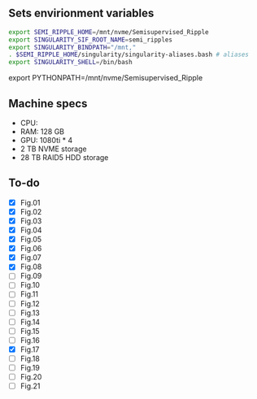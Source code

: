 ## Sets envirionment variables
``` bash
export SEMI_RIPPLE_HOME=/mnt/nvme/Semisupervised_Ripple
export SINGULARITY_SIF_ROOT_NAME=semi_ripples
export SINGULARITY_BINDPATH="/mnt,"
. $SEMI_RIPPLE_HOME/singularity/singularity-aliases.bash # aliases
export SINGULARITY_SHELL=/bin/bash
```

export PYTHONPATH=/mnt/nvme/Semisupervised_Ripple


## Machine specs
- CPU:
- RAM: 128 GB
- GPU: 1080ti * 4
- 2 TB NVME storage
- 28 TB RAID5 HDD storage



## To-do
- [x] Fig.01
- [x] Fig.02
- [x] Fig.03
- [x] Fig.04
- [x] Fig.05
- [x] Fig.06
- [x] Fig.07
- [x] Fig.08
- [ ] Fig.09
- [ ] Fig.10
- [ ] Fig.11
- [ ] Fig.12
- [ ] Fig.13
- [ ] Fig.14
- [ ] Fig.15
- [ ] Fig.16
- [x] Fig.17
- [ ] Fig.18
- [ ] Fig.19
- [ ] Fig.20
- [ ] Fig.21
